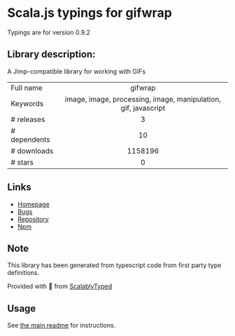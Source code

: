 
# Scala.js typings for gifwrap

Typings are for version 0.9.2

## Library description:
A Jimp-compatible library for working with GIFs

|                    |                 |
| ------------------ | :-------------: |
| Full name          | gifwrap |
| Keywords           | image, image, processing, image, manipulation, gif, javascript |
| # releases         | 3 |
| # dependents       | 10 |
| # downloads        | 1158196 |
| # stars            | 0 |

## Links
- [Homepage](https://github.com/jtlapp/gifwrap#readme)
- [Bugs](https://github.com/jtlapp/gifwrap/issues)
- [Repository](https://github.com/jtlapp/gifwrap)
- [Npm](https://www.npmjs.com/package/gifwrap)
    


## Note
This library has been generated from typescript code from first party type definitions.

Provided with :purple_heart: from [ScalablyTyped](https://github.com/oyvindberg/ScalablyTyped)

## Usage
See [the main readme](../../readme.md) for instructions.


